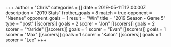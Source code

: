 +++
author = "Chris"
categories = []
date = 2019-05-11T12:00:00Z
description = "2019 Stats"
frother_goals = 8
match = true
opponent = "Naenae"
opponent_goals = 1
result = "Win"
title = "2019 Season - Game 5"
type = "post"
[[scorers]]
goals = 2
scorer = "Jon"
[[scorers]]
goals = 2
scorer = "Yarride"
[[scorers]]
goals = 1
scorer = "Evan"
[[scorers]]
goals = 1
scorer = "Max"
[[scorers]]
goals = 1
scorer = "Kalon"
[[scorers]]
goals = 1
scorer = "Lee"
+++